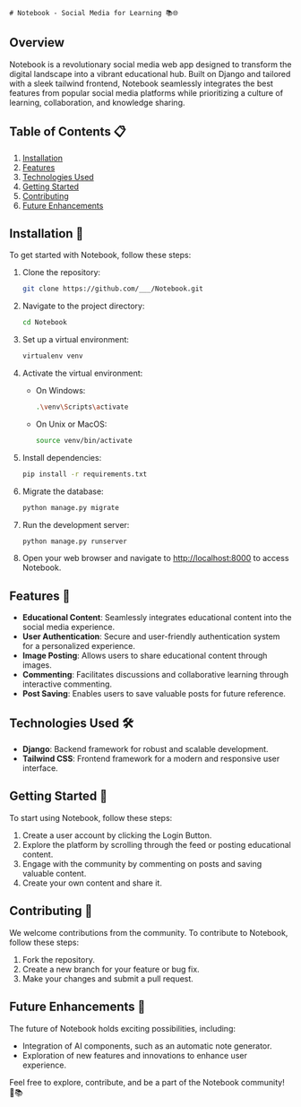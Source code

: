     # Notebook - Social Media for Learning 📚🌐

## Overview

Notebook is a revolutionary social media web app designed to transform the digital landscape into a vibrant educational hub. Built on Django and tailored with a sleek tailwind frontend, Notebook seamlessly integrates the best features from popular social media platforms while prioritizing a culture of learning, collaboration, and knowledge sharing.

## Table of Contents 📋

1. [Installation](#installation)
2. [Features](#features)
3. [Technologies Used](#technologies-used)
4. [Getting Started](#getting-started)
6. [Contributing](#contributing)
7. [Future Enhancements](#future-enhancements)

## Installation 🚀

To get started with Notebook, follow these steps:

1. Clone the repository:
    ```bash
    git clone https://github.com/___/Notebook.git
    ```

2. Navigate to the project directory:
    ```bash
    cd Notebook
    ```

3. Set up a virtual environment:
    ```bash
    virtualenv venv
    ```

4. Activate the virtual environment:
    - On Windows:
        ```bash
        .\venv\Scripts\activate
        ```
    - On Unix or MacOS:
        ```bash
        source venv/bin/activate
        ```

5. Install dependencies:
    ```bash
    pip install -r requirements.txt
    ```

6. Migrate the database:
    ```bash
    python manage.py migrate
    ```

7. Run the development server:
    ```bash
    python manage.py runserver
    ```

8. Open your web browser and navigate to [http://localhost:8000](http://localhost:8000) to access Notebook.

## Features 🌟

- __Educational Content__: Seamlessly integrates educational content into the social media experience.
- __User Authentication__: Secure and user-friendly authentication system for a personalized experience.
- __Image Posting__: Allows users to share educational content through images.
- __Commenting__: Facilitates discussions and collaborative learning through interactive commenting.
- __Post Saving__: Enables users to save valuable posts for future reference.

## Technologies Used 🛠️

- **Django**: Backend framework for robust and scalable development.
- **Tailwind CSS**: Frontend framework for a modern and responsive user interface.

## Getting Started 🚀

To start using Notebook, follow these steps:

1. Create a user account by clicking the Login Button.
2. Explore the platform by scrolling through the feed or posting educational content.
3. Engage with the community by commenting on posts and saving valuable content.
4. Create your own content and share it.

## Contributing 🤝

We welcome contributions from the community. To contribute to Notebook, follow these steps:

1. Fork the repository.
2. Create a new branch for your feature or bug fix.
3. Make your changes and submit a pull request.

## Future Enhancements 🔮

The future of Notebook holds exciting possibilities, including:

- Integration of AI components, such as an automatic note generator.
- Exploration of new features and innovations to enhance user experience.

Feel free to explore, contribute, and be a part of the Notebook community! 🚀📚
